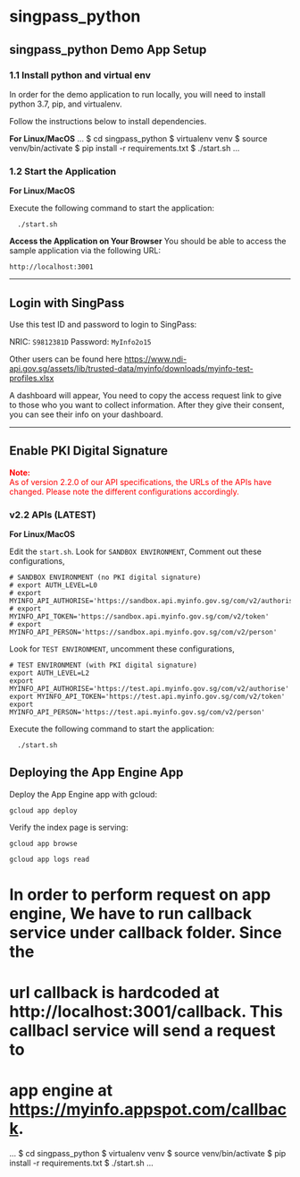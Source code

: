 # singpass_python

## singpass_python Demo App Setup

### 1.1 Install python and virtual env

In order for the demo application to run locally, you will need to install python 3.7, pip, and virtualenv.

Follow the instructions below to install dependencies.

**For Linux/MacOS**
...
$ cd singpass_python
$ virtualenv venv
$ source venv/bin/activate
$ pip install -r requirements.txt
$ ./start.sh
...

### 1.2 Start the Application

**For Linux/MacOS**

Execute the following command to start the application:
```
  ./start.sh
```


**Access the Application on Your Browser**
You should be able to access the sample application via the following URL:

```
http://localhost:3001
```

---
## Login with SingPass

Use this test ID and password to login to SingPass:

NRIC: ``S9812381D``
Password: ``MyInfo2o15``

Other users can be found here
https://www.ndi-api.gov.sg/assets/lib/trusted-data/myinfo/downloads/myinfo-test-profiles.xlsx

A dashboard will appear, You need to copy the access request link to give
to those who you want to collect information. After they give their consent, you can 
see their info on your dashboard.

---
## Enable PKI Digital Signature

<span style="color:red">
<strong>Note:</strong> <br>
As of version 2.2.0 of our API specifications, the URLs of the APIs have changed.
Please note the different configurations accordingly.
</span>


### v2.2 APIs (LATEST)

**For Linux/MacOS**

Edit the ``start.sh``. Look for ``SANDBOX ENVIRONMENT``, Comment out these configurations,
```
# SANDBOX ENVIRONMENT (no PKI digital signature)
# export AUTH_LEVEL=L0
# export MYINFO_API_AUTHORISE='https://sandbox.api.myinfo.gov.sg/com/v2/authorise'
# export MYINFO_API_TOKEN='https://sandbox.api.myinfo.gov.sg/com/v2/token'
# export MYINFO_API_PERSON='https://sandbox.api.myinfo.gov.sg/com/v2/person'
```

Look for ``TEST ENVIRONMENT``, uncomment these configurations,
```
# TEST ENVIRONMENT (with PKI digital signature)
export AUTH_LEVEL=L2
export MYINFO_API_AUTHORISE='https://test.api.myinfo.gov.sg/com/v2/authorise'
export MYINFO_API_TOKEN='https://test.api.myinfo.gov.sg/com/v2/token'
export MYINFO_API_PERSON='https://test.api.myinfo.gov.sg/com/v2/person'
```
Execute the following command to start the application:
```
  ./start.sh
```

## Deploying the App Engine App

Deploy the App Engine app with gcloud:

```
gcloud app deploy
```

Verify the index page is serving:

```
gcloud app browse
```

```
gcloud app logs read
```

# In order to perform request on app engine, We have to run callback service under callback folder. Since the
# url callback is hardcoded at http://localhost:3001/callback. This callbacl service will send a request to 
# app engine at https://myinfo.appspot.com/callback. 
...
$ cd singpass_python
$ virtualenv venv
$ source venv/bin/activate
$ pip install -r requirements.txt
$ ./start.sh
...